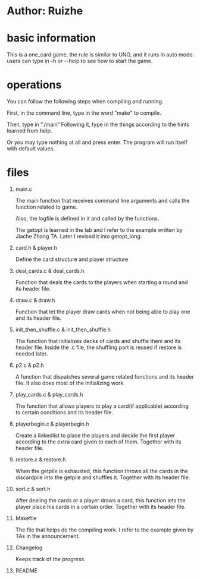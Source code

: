 # Author: Ruizhe

# basic information

This is a one_card game, the rule is similar to UNO, and it runs in auto mode. users can type in -h or --help to see how to start the game.

# operations

You can follow the following steps when compiling and running.

First, in the command line, type in the word "make" to compile.

Then, type in ”./main“ Following it, type in the things according to the hints learned from help.

Or you may type nothing at all and press enter. The program will run itself with default values.

# files

1. main.c

   The main function that receives command line arguments and calls the function related to game.

   Also,  the logfile is defined in it and called by the functions.

   The getopt is learned in the lab and I refer to the example written by Jiache Zhang TA. Later I revised it into getopt_long.

2. card.h & player.h

   Define the card structure and player structure

3. deal_cards.c & deal_cards.h

   Function that deals the cards to the players when starting a round and its header file.

4. draw.c & draw.h

   Function that let the player draw cards when not being able to play one and its header file.

5. init_then_shuffle.c & init_then_shuffle.h

   The function that initializes decks of cards and shuffle them and its header file. Inside the .c file, the shuffling part is reused if restore is needed later.

6. p2.c & p2.h

   A function that dispatches several game related functions and its header file. It also does most of the initializing work.

7. play_cards.c & play_cards.h

   The function that allows players to play a card(if applicable) according to certain conditions and its header file.

8. playerbegin.c & playerbegin.h

   Create a linkedlist to place the players and decide the first player according to the extra card given to each of them. Together with its header file.

9. restore.c & restore.h

   When the getpile is exhausted, this function throws all the cards in the discardpile into the getpile and shuffles it. Together with its header file.

10. sort.c & sort.h

    After dealing the cards or a player draws a card, this function lets the player place his cards in a certain order. Together with its header file.

11. Makefile

    The file that helps do the compiling work. I refer to the example given by TAs in the announcement.

12. Changelog

    Keeps track of the progress.

13. README

    

    

    

    

    

    











